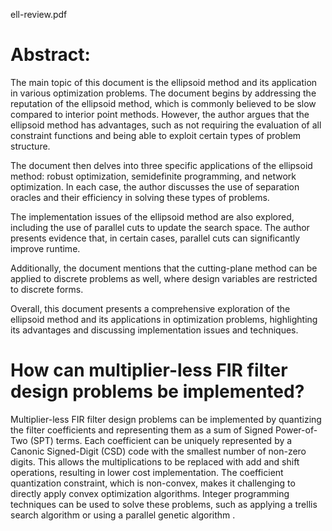 ell-review.pdf

# Abstract:

The main topic of this document is the ellipsoid method and its application in various optimization problems. The document begins by addressing the reputation of the ellipsoid method, which is commonly believed to be slow compared to interior point methods. However, the author argues that the ellipsoid method has advantages, such as not requiring the evaluation of all constraint functions and being able to exploit certain types of problem structure.

The document then delves into three specific applications of the ellipsoid method: robust optimization, semidefinite programming, and network optimization. In each case, the author discusses the use of separation oracles and their efficiency in solving these types of problems.

The implementation issues of the ellipsoid method are also explored, including the use of parallel cuts to update the search space. The author presents evidence that, in certain cases, parallel cuts can significantly improve runtime.

Additionally, the document mentions that the cutting-plane method can be applied to discrete problems as well, where design variables are restricted to discrete forms.

Overall, this document presents a comprehensive exploration of the ellipsoid method and its applications in optimization problems, highlighting its advantages and discussing implementation issues and techniques.

# How can multiplier-less FIR filter design problems be implemented?

Multiplier-less FIR filter design problems can be implemented by quantizing the filter coefficients and representing them as a sum of Signed Power-of-Two (SPT) terms. Each coefficient can be uniquely represented by a Canonic Signed-Digit (CSD) code with the smallest number of non-zero digits. This allows the multiplications to be replaced with add and shift operations, resulting in lower cost implementation. The coefficient quantization constraint, which is non-convex, makes it challenging to directly apply convex optimization algorithms. Integer programming techniques can be used to solve these problems, such as applying a trellis search algorithm or using a parallel genetic algorithm .
